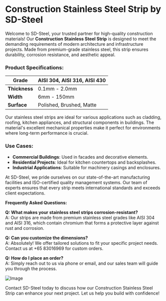 # Construction Stainless Steel Strip by SD-Steel

Welcome to SD-Steel, your trusted partner for high-quality construction materials! Our **Construction Stainless Steel Strip** is designed to meet the demanding requirements of modern architecture and infrastructure projects. Made from premium-grade stainless steel, this strip ensures durability, corrosion resistance, and aesthetic appeal.

### Product Specifications:

| **Grade**      | AISI 304, AISI 316, AISI 430 |
|-----------------|------------------------------|
| **Thickness**   | 0.1mm - 2.0mm                |
| **Width**       | 6mm - 150mm                  |
| **Surface**     | Polished, Brushed, Matte     |

Our stainless steel strips are ideal for various applications such as cladding, roofing, kitchen appliances, and structural components in buildings. The material's excellent mechanical properties make it perfect for environments where long-term performance is crucial.

### Use Cases:
- **Commercial Buildings**: Used in facades and decorative elements.
- **Residential Projects**: Ideal for kitchen countertops and backsplashes.
- **Industrial Applications**: Suitable for machinery casings and enclosures.

At SD-Steel, we pride ourselves on our state-of-the-art manufacturing facilities and ISO-certified quality management systems. Our team of experts ensures that every strip meets international standards and exceeds client expectations.

**Frequently Asked Questions:**

**Q: What makes your stainless steel strips corrosion-resistant?**  
A: Our strips are made from premium stainless steel grades like AISI 304 and AISI 316, which contain chromium that forms a protective layer against rust and corrosion.

**Q: Can you customize the dimensions?**  
A: Absolutely! We offer tailored solutions to fit your specific project needs. Contact us at +65 83016969 for custom orders.

**Q: How do I place an order?**  
A: Simply reach out to us via phone or email, and our sales team will guide you through the process.

![Image](https://github.com/user-attachments/assets/2567258e-e124-4816-932d-1809bd27ef0b)

Contact SD-Steel today to discuss how our Construction Stainless Steel Strip can enhance your next project. Let us help you build with confidence!